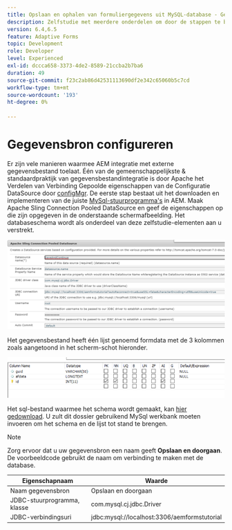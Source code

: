 ```yaml
---
title: Opslaan en ophalen van formuliergegevens uit MySQL-database - Gegevensbron configureren
description: Zelfstudie met meerdere onderdelen om door de stappen te bladeren die nodig zijn voor het opslaan en ophalen van formuliergegevens
version: 6.4,6.5
feature: Adaptive Forms
topic: Development
role: Developer
level: Experienced
exl-id: dccca658-3373-4de2-8589-21ccba2b7ba6
duration: 49
source-git-commit: f23c2ab86d42531113690df2e342c65060b5c7cd
workflow-type: tm+mt
source-wordcount: '193'
ht-degree: 0%

---
```


# Gegevensbron configureren

Er zijn vele manieren waarmee AEM integratie met externe gegevensbestand toelaat. Één van de gemeenschappelijkste &amp; standaardpraktijk van gegevensbestandintegratie is door Apache het Verdelen van Verbinding Gepoolde eigenschappen van de Configuratie DataSource door [configMgr](http://localhost:4502/system/console/configMgr).
De eerste stap bestaat uit het downloaden en implementeren van de juiste [MySql-stuurprogramma&#39;s](https://mvnrepository.com/artifact/mysql/mysql-connector-java) in AEM.
Maak Apache Sling Connection Pooled DataSource en geef de eigenschappen op die zijn opgegeven in de onderstaande schermafbeelding. Het databaseschema wordt als onderdeel van deze zelfstudie-elementen aan u verstrekt.

![gegevensbron](assets/save-continue.PNG)

Het gegevensbestand heeft één lijst genoemd formdata met de 3 kolommen zoals aangetoond in het scherm-schot hieronder.

![gegevensbank](assets/data-base-tables.PNG)

Het sql-bestand waarmee het schema wordt gemaakt, kan [hier gedownload](assets/form-data-db.sql). U zult dit dossier gebruikend MySql werkbank moeten invoeren om het schema en de lijst tot stand te brengen.

>[!NOTE]
>Zorg ervoor dat u uw gegevensbron een naam geeft **Opslaan en doorgaan**. De voorbeeldcode gebruikt de naam om verbinding te maken met de database.

| Eigenschapnaam | Waarde |
| ------------------------|---------------------------------------|
| Naam gegevensbron | Opslaan en doorgaan |
| JDBC-stuurprogramma, klasse | com.mysql.cj.jdbc.Driver |
| JDBC-verbindingsuri | jdbc:mysql://localhost:3306/aemformstutorial |
